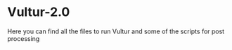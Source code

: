 # Vultur-2.0
Here you can find all the files to run Vultur and some of the scripts for post processing 
